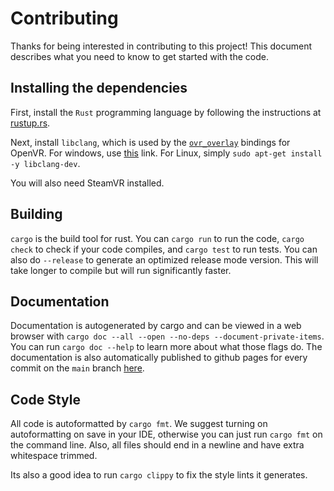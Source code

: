 # Contributing

Thanks for being interested in contributing to this project! This document describes
what you need to know to get started with the code.


## Installing the dependencies

First, install the `Rust` programming language by following the instructions at
[rustup.rs](https://rustup.rs).

Next, install `libclang`, which is used by the
[`ovr_overlay`](https://crates.io/crates/ovr_overlay) bindings for OpenVR. For windows,
use [this] link. For Linux, simply `sudo apt-get install -y libclang-dev`.

[this]: https://github.com/llvm/llvm-project/releases/download/llvmorg-14.0.5/LLVM-14.0.5-win64.exe

You will also need SteamVR installed.


## Building

`cargo` is the build tool for rust. You can `cargo run` to run the code, `cargo check`
to check if your code compiles, and `cargo test` to run tests. You can also do
`--release` to generate an optimized release mode version. This will take longer to
compile but will run significantly faster.


## Documentation

Documentation is autogenerated by cargo and can be viewed in a web browser with
`cargo doc --all --open --no-deps --document-private-items`. You can run
`cargo doc --help` to learn more about what those flags do. The documentation is also
automatically published to github pages for every commit on the `main` branch [here].

[here]: https://slimevr.github.io/SlimeVR-Overlay/skeletal_model


## Code Style

All code is autoformatted by `cargo fmt`. We suggest turning on autoformatting on save
in your IDE, otherwise you can just run `cargo fmt` on the command line. Also, all files
should end in a newline and have extra whitespace trimmed.

Its also a good idea to run `cargo clippy` to fix the style lints it generates.
